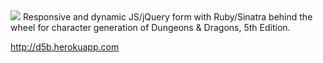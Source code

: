 <img src="http://d5b.herokuapp.com/img/D5B.png">
Responsive and dynamic JS/jQuery form with Ruby/Sinatra behind the wheel for character generation of Dungeons & Dragons, 5th Edition.

http://d5b.herokuapp.com
